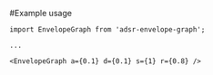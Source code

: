 #Example usage
```
import EnvelopeGraph from 'adsr-envelope-graph';

...

<EnvelopeGraph a={0.1} d={0.1} s={1} r={0.8} />
```
